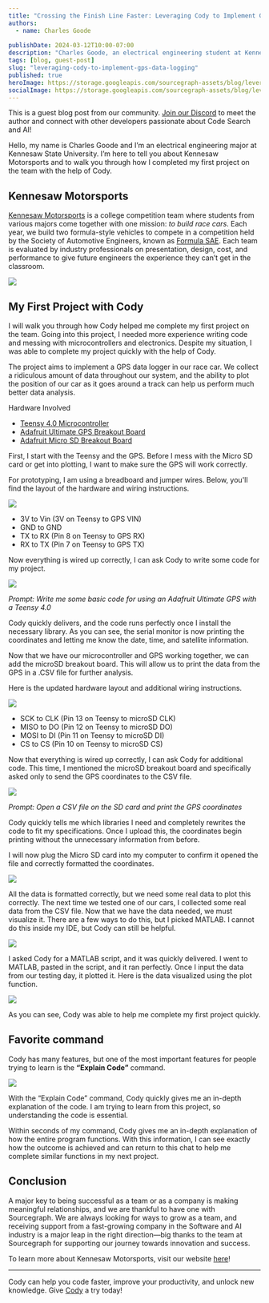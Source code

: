 ```yaml
---
title: "Crossing the Finish Line Faster: Leveraging Cody to Implement GPS Data Logging"
authors:
  - name: Charles Goode
  
publishDate: 2024-03-12T10:00-07:00
description: "Charles Goode, an electrical engineering student at Kennesaw State University, shares his experience using Cody to rapidly implement a GPS data logging system for the university's Formula SAE racing team, Kennesaw Motorsports."
tags: [blog, guest-post]
slug: "leveraging-cody-to-implement-gps-data-logging"
published: true
heroImage: https://storage.googleapis.com/sourcegraph-assets/blog/leveraging-cody-to-implement-gps-data-logging/og-leveraging-cody-to-implement-gps-data-logging.png
socialImage: https://storage.googleapis.com/sourcegraph-assets/blog/leveraging-cody-to-implement-gps-data-logging/og-leveraging-cody-to-implement-gps-data-logging.png
---
```


<Alert type="secondary">This is a guest blog post from our community. <a href="https://discord.com/servers/sourcegraph-969688426372825169" target="_blank">Join our Discord</a> to meet the author and connect with other developers passionate about Code Search and AI!</Alert>

Hello, my name is Charles Goode and I’m an electrical engineering major at Kennesaw State University. I’m here to tell you about Kennesaw Motorsports and to walk you through how I completed my first project on the team with the help of Cody. 

## Kennesaw Motorsports

[Kennesaw Motorsports](https://www.ksumotorsports.com/) is a college competition team where students from various majors come together with one mission: _to build race cars_. Each year, we build two formula-style vehicles to compete in a competition held by the Society of Automotive Engineers, known as [Formula SAE](https://en.wikipedia.org/wiki/Formula_SAE). Each team is evaluated by industry professionals on presentation, design, cost, and performance to give future engineers the experience they can’t get in the classroom.

![](https://storage.googleapis.com/sourcegraph-assets/blog/leveraging-cody-to-implement-gps-data-logging/image_001.jpeg)

## My First Project with Cody

I will walk you through how Cody helped me complete my first project on the team. Going into this project, I needed more experience writing code and messing with microcontrollers and electronics. Despite my situation, I was able to complete my project quickly with the help of Cody. 

The project aims to implement a GPS data logger in our race car. We collect a ridiculous amount of data throughout our system, and the ability to plot the position of our car as it goes around a track can help us perform much better data analysis.

Hardware Involved 

* [Teensy 4.0 Microcontroller](https://www.pjrc.com/store/teensy40_pins.html)
* [Adafruit Ultimate GPS Breakout Board](https://www.adafruit.com/product/746)
* [Adafruit Micro SD Breakout Board](https://www.adafruit.com/product/254)

First, I start with the Teensy and the GPS. Before I mess with the Micro SD card or get into plotting, I want to make sure the GPS will work correctly.

For prototyping, I am using a breadboard and jumper wires. Below, you'll find the layout of the hardware and wiring instructions.

 
![](https://storage.googleapis.com/sourcegraph-assets/blog/leveraging-cody-to-implement-gps-data-logging/image_002.jpeg)


* 3V to Vin (3V on Teensy to GPS VIN)
* GND to GND
* TX to RX (Pin 8 on Teensy to GPS RX)
* RX to TX (Pin 7 on Teensy to GPS TX)

Now everything is wired up correctly, I can ask Cody to write some code for my project.

![](https://storage.googleapis.com/sourcegraph-assets/blog/leveraging-cody-to-implement-gps-data-logging/image_003.png)

_Prompt: Write me some basic code for using an Adafruit Ultimate GPS with a Teensy 4.0_

Cody quickly delivers, and the code runs perfectly once I install the necessary library. As you can see, the serial monitor is now printing the coordinates and letting me know the date, time, and satellite information.

Now that we have our microcontroller and GPS working together, we can add the microSD breakout board. This will allow us to print the data from the GPS in a .CSV file for further analysis. 

Here is the updated hardware layout and additional wiring instructions. 

![](https://storage.googleapis.com/sourcegraph-assets/blog/leveraging-cody-to-implement-gps-data-logging/image_004.jpeg)

* SCK to CLK (Pin 13 on Teensy to microSD CLK)
* MISO to DO (Pin 12 on Teensy to microSD DO)
* MOSI to DI (Pin 11 on Teensy to microSD DI)
* CS to CS (Pin 10 on Teensy to microSD CS)

Now that everything is wired up correctly, I can ask Cody for additional code. This time, I mentioned the microSD breakout board and specifically asked only to send the GPS coordinates to the CSV file.

![](https://storage.googleapis.com/sourcegraph-assets/blog/leveraging-cody-to-implement-gps-data-logging/image_005.png)

_Prompt: Open a CSV file on the SD card and print the GPS coordinates_

Cody quickly tells me which libraries I need and completely rewrites the code to fit my specifications. Once I upload this, the coordinates begin printing without the unnecessary information from before. 

I will now plug the Micro SD card into my computer to confirm it opened the file and correctly formatted the coordinates. 

![](https://storage.googleapis.com/sourcegraph-assets/blog/leveraging-cody-to-implement-gps-data-logging/image_006.png)
 
All the data is formatted correctly, but we need some real data to plot this correctly. The next time we tested one of our cars, I collected some real data from the CSV file. Now that we have the data needed, we must visualize it. There are a few ways to do this, but I picked MATLAB. I cannot do this inside my IDE, but Cody can still be helpful. 
 
![](https://storage.googleapis.com/sourcegraph-assets/blog/leveraging-cody-to-implement-gps-data-logging/image_007.png)

I asked Cody for a MATLAB script, and it was quickly delivered. I went to MATLAB, pasted in the script, and it ran perfectly. Once I input the data from our testing day, it plotted it. Here is the data visualized using the plot function.

![](https://storage.googleapis.com/sourcegraph-assets/blog/leveraging-cody-to-implement-gps-data-logging/image_008.png)

As you can see, Cody was able to help me complete my first project quickly. 
## Favorite command

Cody has many features, but one of the most important features for people trying to learn is the **“Explain Code”** command. 

![](https://storage.googleapis.com/sourcegraph-assets/blog/leveraging-cody-to-implement-gps-data-logging/image_009.png)

With the “Explain Code” command, Cody quickly gives me an in-depth explanation of the code. I am trying to learn from this project, so understanding the code is essential.

Within seconds of my command, Cody gives me an in-depth explanation of how the entire program functions. With this information, I can see exactly how the outcome is achieved and can return to this chat to help me complete similar functions in my next project. 


## Conclusion

A major key to being successful as a team or as a company is making meaningful relationships, and we are thankful to have one with Sourcegraph. We are always looking for ways to grow as a team, and receiving support from a fast-growing company in the Software and AI industry is a major leap in the right direction—big thanks to the team at Sourcegraph for supporting our journey towards innovation and success. 

To learn more about Kennesaw Motorsports, visit our website [here](https://www.ksumotorsports.com/)!

---

Cody can help you code faster, improve your productivity, and unlock new knowledge. Give [Cody](https://sourcegraph.com/cody) a try today!